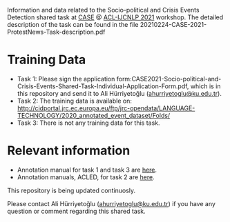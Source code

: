 Information and data related to the Socio-political and Crisis Events Detection shared task at [CASE](https://emw.ku.edu.tr/case-2021/) @ [ACL-IJCNLP 2021](https://2021.aclweb.org/) workshop. The detailed description of the task can be found in the file 20210224-CASE-2021-ProtestNews-Task-description.pdf


# Training Data
* Task 1: Please sign the application form:CASE2021-Socio-political-and-Crisis-Events-Shared-Task-Individual-Application-Form.pdf, which is in this repository and send it to Ali Hürriyetoğlu (ahurriyetoglu@ku.edu.tr).
* Task 2: The training data is available on: http://cidportal.jrc.ec.europa.eu/ftp/jrc-opendata/LANGUAGE-TECHNOLOGY/2020_annotated_event_dataset/Folds/
* Task 3: There is not any training data for this task.


# Relevant information
* Annotation manual for task 1 and task 3 are [here](https://github.com/emerging-welfare/general_info/tree/master/annotation-manuals).
* Annotation manuals, ACLED, for task 2 are [here](https://acleddata.com/resources/general-guides/#1603120929112-8ecf0356-6cf0).

This repository is being updated continuosly. 

Please contact Ali Hürriyetoğlu (ahurriyetoglu@ku.edu.tr) if you have any question or comment regarding this shared task.
